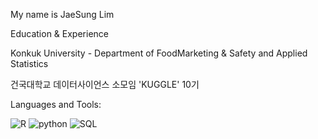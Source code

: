 My name is JaeSung Lim

Education & Experience


Konkuk University - Department of FoodMarketing & Safety and Applied Statistics 


건국대학교 데이터사이언스 소모임 'KUGGLE' 10기






Languages and Tools:

![R](https://github.com/user-attachments/assets/5c111bbe-c0d6-40ea-9efd-9d5b14f98d8a)
![python](https://github.com/user-attachments/assets/cf7b9e7a-7e36-46d4-9ecb-adc5073c4212)
![SQL](https://github.com/user-attachments/assets/71fa5b6f-78fa-453d-bc47-43c1deab3e6b)
